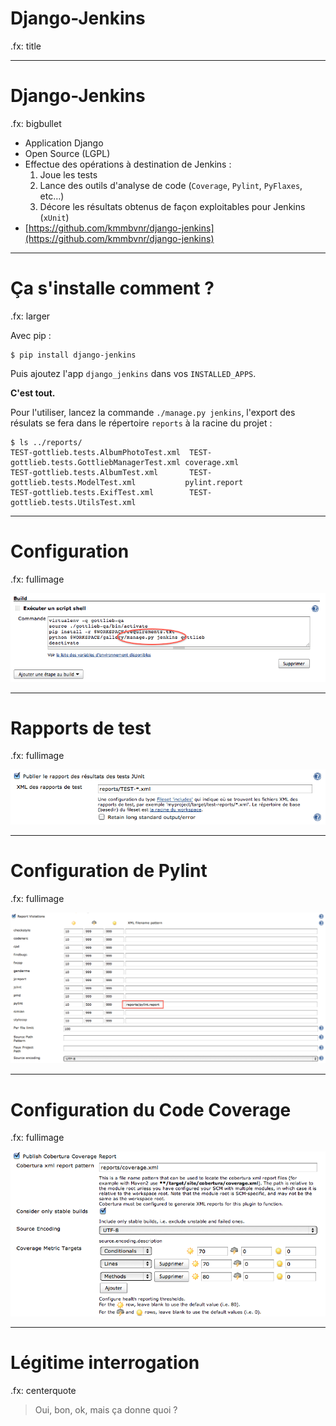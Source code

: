 # Django-Jenkins

.fx: title

---

# Django-Jenkins

.fx: bigbullet

* Application Django
* Open Source (LGPL)
* Effectue des opérations à destination de Jenkins :
    1. Joue les tests
    2. Lance des outils d'analyse de code (`Coverage`, `Pylint`, `PyFlaxes`, etc…)
    3. Décore les résultats obtenus de façon exploitables pour Jenkins (`xUnit`)
* [https://github.com/kmmbvnr/django-jenkins](https://github.com/kmmbvnr/django-jenkins)

---

# Ça s'installe comment ?

.fx: larger

Avec pip :

    $ pip install django-jenkins

Puis ajoutez l'app `django_jenkins` dans vos `INSTALLED_APPS`.

**C'est tout.**

Pour l'utiliser, lancez la commande `./manage.py jenkins`, l'export des résulats se fera dans le répertoire `reports` à la racine du projet :

    $ ls ../reports/
    TEST-gottlieb.tests.AlbumPhotoTest.xml  TEST-gottlieb.tests.GottliebManagerTest.xml coverage.xml
    TEST-gottlieb.tests.AlbumTest.xml       TEST-gottlieb.tests.ModelTest.xml           pylint.report
    TEST-gottlieb.tests.ExifTest.xml        TEST-gottlieb.tests.UtilsTest.xml

---

# Configuration

.fx: fullimage

![](images/jenkins-build-steps.png)

---

# Rapports de test

.fx: fullimage

![](images/test-config.png)

---

# Configuration de Pylint

.fx: fullimage

![](images/pylint-config.png)

---

# Configuration du Code Coverage

.fx: fullimage

![](images/coverage-config.png)

---

# Légitime interrogation

.fx: centerquote

> Oui, bon, ok, mais ça donne quoi ?
